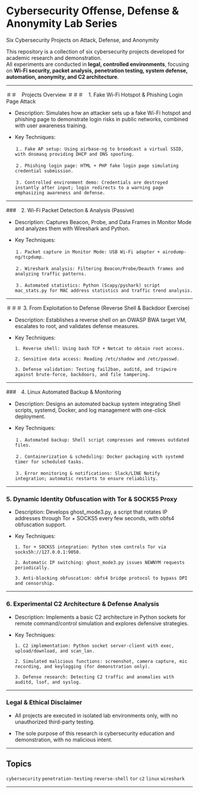 #  Cybersecurity Offense, Defense & Anonymity Lab Series

Six Cybersecurity Projects on Attack, Defense, and Anonymity

This repository is a collection of six cybersecurity projects developed
for academic research and demonstration.\
All experiments are conducted in **legal, controlled environments**,
focusing on **Wi-Fi security, packet analysis, penetration testing,
system defense, automation, anonymity, and C2 architecture**.

------------------------------------------------------------------------

＃＃　Projects Overview
＃＃＃　1. Fake Wi-Fi Hotspot & Phishing Login Page Attack

-   Description: Simulates how an attacker sets up a fake Wi-Fi hotspot and phishing page to demonstrate login risks in public networks, combined with user awareness training.

-   Key Techniques:

        １. Fake AP setup: Using airbase-ng to broadcast a virtual SSID, with dnsmasq providing DHCP and DNS spoofing.

        ２. Phishing login page: HTML + PHP fake login page simulating credential submission.

        ３. Controlled environment demo: Credentials are destroyed instantly after input; login redirects to a warning page emphasizing awareness and defense.

------------------------------------------------------------------------

###　2. Wi-Fi Packet Detection & Analysis (Passive)

-   Description: Captures Beacon, Probe, and Data Frames in Monitor Mode and analyzes them with Wireshark and Python.

-   Key Techniques:

        １. Packet capture in Monitor Mode: USB Wi-Fi adapter + airodump-ng/tcpdump.

        ２. Wireshark analysis: Filtering Beacon/Probe/Deauth frames and analyzing traffic patterns.

        ３. Automated statistics: Python (Scapy/pyshark) script mac_stats.py for MAC address statistics and traffic trend analysis.

------------------------------------------------------------------------

＃＃＃ 3. From Exploitation to Defense (Reverse Shell & Backdoor Exercise)

-   Description: Establishes a reverse shell on an OWASP BWA target VM, escalates to root, and validates defense measures.

-   Key Techniques:

        1. Reverse shell: Using bash TCP + Netcat to obtain root access.

        2. Sensitive data access: Reading /etc/shadow and /etc/passwd.

        3. Defense validation: Testing fail2ban, auditd, and tripwire against brute-force, backdoors, and file tampering.

------------------------------------------------------------------------

###　4. Linux Automated Backup & Monitoring

-   Description: Designs an automated backup system integrating Shell scripts, systemd, Docker, and log management with one-click deployment.

-   Key Techniques:

        １. Automated backup: Shell script compresses and removes outdated files.

        ２. Containerization & scheduling: Docker packaging with systemd timer for scheduled tasks.

        ３. Error monitoring & notifications: Slack/LINE Notify integration; automatic restarts to ensure reliability.

------------------------------------------------------------------------

### 5. Dynamic Identity Obfuscation with Tor & SOCKS5 Proxy

-   Description: Develops ghost_mode3.py, a script that rotates IP addresses through Tor + SOCKS5 every few seconds, with obfs4 obfuscation support.

-   Key Techniques:

        1. Tor + SOCKS5 integration: Python stem controls Tor via socks5h://127.0.0.1:9050.

        2. Automatic IP switching: ghost_mode3.py issues NEWNYM requests periodically.

        3. Anti-blocking obfuscation: obfs4 bridge protocol to bypass DPI and censorship.

------------------------------------------------------------------------

### 6. Experimental C2 Architecture & Defense Analysis

-   Description: Implements a basic C2 architecture in Python sockets for remote command/control simulation and explores defensive strategies.

-   Key Techniques:

        1. C2 implementation: Python socket server-client with exec, upload/download, and scan_lan.

        2. Simulated malicious functions: screenshot, camera capture, mic recording, and keylogging (for demonstration only).
    
        3. Defense research: Detecting C2 traffic and anomalies with auditd, lsof, and syslog.

------------------------------------------------------------------------

### Legal & Ethical Disclaimer

-   All projects are executed in isolated lab environments only, with no unauthorized third-party testing.

-   The sole purpose of this research is cybersecurity education and demonstration, with no malicious intent.

------------------------------------------------------------------------

##  Topics

`cybersecurity` `penetration-testing` `reverse-shell` `tor` `c2` `linux`
`wireshark`

------------------------------------------------------------------------

